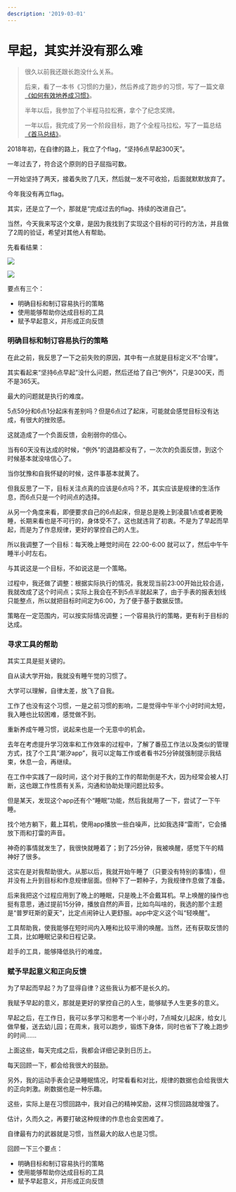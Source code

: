 ```yaml
---
description: '2019-03-01'
---
```


# 早起，其实并没有那么难

> 很久以前我还跟长跑没什么关系。
>
> 后来，看了一本书《习惯的力量》，然后养成了跑步的习惯，写了一篇文章[《如何有效地养成习惯》](http://mp.weixin.qq.com/s?__biz=MjM5MTM4NDE3Mg==&mid=2247483664&idx=1&sn=88a5604eddd0fb327377ee47f6ae691b&chksm=a6b7161391c09f0512a740c7fa90f460bd28c1b632e943e56e2729ddd8baede225fc298478f2&scene=21#wechat_redirect)。
>
> 半年以后，我参加了个半程马拉松赛，拿个了纪念奖牌。
>
> 一年以后，我完成了另一个阶段目标，跑了个全程马拉松，写了一篇总结[《首马总结》](http://mp.weixin.qq.com/s?__biz=MjM5MTM4NDE3Mg==&mid=2247483867&idx=1&sn=b011a22d71b08fbb1a4a6aa1b02a5aab&chksm=a6b716d891c09fce5577ba700f5d32d382f4bd70c4dec09706c559df8e187bac6f772b538ac1&scene=21#wechat_redirect)。

2018年初，在自律的路上，我立了个flag，“坚持6点早起300天”。

一年过去了，符合这个原则的日子屈指可数。

一开始坚持了两天，接着失败了几天，然后就一发不可收拾，后面就默默放弃了。

今年我没有再立flag。

其实，还是立了一个，那就是“完成过去的flag、持续的改进自己”。

当然，今天我来写这个文章，是因为我找到了实现这个目标的可行的方法，并且做了2周的验证，希望对其他人有帮助。

先看看结果： 

![](../.gitbook/assets/wechatimg60.jpeg)

![](../.gitbook/assets/wechatimg61.jpeg)

要点有三个：

* 明确目标和制订容易执行的策略
* 使用能够帮助你达成目标的工具
* 赋予早起意义，并形成正向反馈

### **明确目标和制订容易执行的策略**

在此之前，我反思了一下之前失败的原因，其中有一点就是目标定义不“合理”。

其实看起来“坚持6点早起”没什么问题，然后还给了自己“例外”，只是300天，而不是365天。

最大的问题就是执行的难度。

5点59分和6点1分起床有差别吗？但是6点过了起床，可能就会感觉目标没有达成，有很大的挫败感。

这就造成了一个负面反馈，会削弱你的信心。

当有60天没有达成的时候，“例外”的退路都没有了，一次次的负面反馈，到这个时候基本就没啥信心了。

当你犹豫和自我怀疑的时候，这件事基本就黄了。

但我反思了一下，目标关注点真的应该是6点吗？不，其实应该是规律的生活作息，而6点只是一个时间点的选择。

从另一个角度来看，即便要求自己的6点起床，但是总是晚上到凌晨1点或者更晚睡，长期来看也是不可行的，身体受不了。这也就违背了初衷。不是为了早起而早起，而是为了作息规律，更好的掌控自己的人生。

所以我调整了一个目标：每天晚上睡觉时间在 22:00-6:00 就可以了，然后中午午睡半小时左右。

与其说这是一个目标，不如说这是一个策略。

过程中，我还做了调整：根据实际执行的情况，我发现当前23:00开始比较合适，我就改成了这个时间点；实际上我会在不到5点半就起来了，由于手表的报表划线只能整点，所以就把目标时间定为6:00，为了便于基于数据反馈。

策略在一定范围内，可以按实际情况调整；一个容易执行的策略，更有利于目标的达成。

### **寻求工具的帮助**

其实工具是挺关键的。

自从读大学开始，我就没有睡午觉的习惯了。

大学可以理解，自律太差，放飞了自我。

工作了也没有这个习惯，一是之前习惯的影响，二是觉得中午半个小时时间太短，我入睡也比较困难，感觉做不到。

重新养成午睡习惯，说起来也是一个无意中的机会。

去年在考虑提升学习效率和工作效率的过程中，了解了番茄工作法以及类似的管理方式，找了个工具“潮汐app”，我可以定每工作或者看书25分钟就强制提示我结束，休息一会，再继续。

在工作中实践了一段时间，这个对于我的工作的帮助倒是不大，因为经常会被人打断，这也跟工作性质有关系，沟通和协助处理问题比较多。

但是某天，发现这个app还有个“睡眠”功能，然后我就用了一下，尝试了一下午睡。

找个地方躺下，戴上耳机，使用app播放一些白噪声，比如我选择“雷雨”，它会播放下雨和打雷的声音。

神奇的事情就发生了，我很快就睡着了；到了25分钟，我被唤醒，感觉下午的精神好了很多。

这实在是对我帮助很大。从那以后，我就开始午睡了（只要没有特别的事情），但并没有上升到目标和作息规律层面。但种下了一颗种子，为我规律作息做了准备。

后来我把这个过程应用到了晚上的睡眠，只是晚上不会戴耳机。早上唤醒的操作也挺有意思，通过提前15分钟，播放自然的声音，比如鸟叫啥的，我选的那个主题是“普罗旺斯的夏天”，比定点闹钟让人更舒服。app中定义这个叫“轻唤醒”。

工具帮助我，使我能够在短时间内入睡和比较平滑的唤醒。当然，还有获取反馈的工具，比如睡眠记录和日程记录。

趁手的工具，能够降低执行的难度。

### **赋予早起意义和正向反馈**

为了早起而早起？为了显得自律？这些我认为都不是长久的。

我赋予早起的意义，那就是更好的掌控自己的人生，能够赋予人生更多的意义。

早起之后，在工作日，我可以多学习和思考一个半小时，7点喊女儿起床，给女儿做早餐，送去幼儿园；在周末，我可以跑步，锻炼下身体，同时也省下了晚上跑步的时间......

上面这些，每天完成之后，我都会详细记录到日历上。

每天回顾一下，都会给我很大的鼓励。

另外，我的运动手表会记录睡眠情况，时常看看和对比，规律的数据也会给我很大的正向刺激。刷数据也是一种乐趣。

这些，实际上是在习惯回路中，我对自己的精神奖励，这样习惯回路就增强了。

估计，久而久之，再要打破这种规律的作息也会变困难了。

自律最有力的武器就是习惯，当然最大的敌人也是习惯。

回顾一下三个要点：

* 明确目标和制订容易执行的策略
* 使用能够帮助你达成目标的工具
* 赋予早起意义，并形成正向反馈

